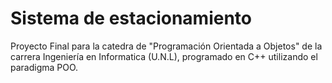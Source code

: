 # Sistema de estacionamiento
Proyecto Final para la catedra de "Programación Orientada a Objetos" de la carrera Ingeniería en Informatica (U.N.L), programado en C++ utilizando el paradigma POO.
